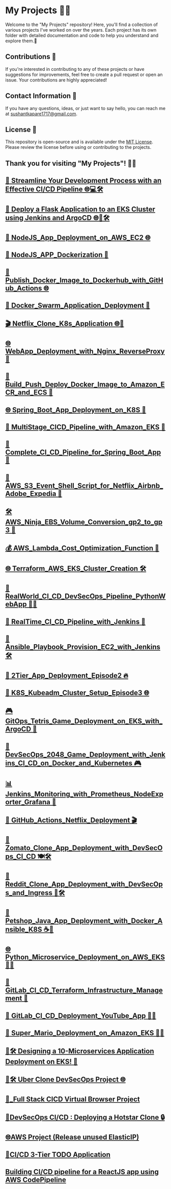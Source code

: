 # My Projects 👩‍💻

Welcome to the "My Projects" repository! Here, you'll find a collection of various projects I've worked on over the years. Each project has its own folder with detailed documentation and code to help you understand and explore them.🚀

## Contributions 🤝

If you're interested in contributing to any of these projects or have suggestions for improvements, feel free to create a pull request or open an issue. Your contributions are highly appreciated!

## Contact Information 📧

If you have any questions, ideas, or just want to say hello, you can reach me at [sushantkapare1717@gmail.com](mailto:your.email@example.co).

## License 📝

This repository is open-source and is available under the [MIT License](LICENSE). Please review the license before using or contributing to the projects.

Thank you for visiting "My Projects"! 🙌🏼
---
[🚀 Streamline Your Development Process with an Effective CI/CD Pipeline 🌐💻🛠️](https://medium.com/@sushantkapare1717/streamline-your-development-process-with-an-effective-ci-cd-pipeline-61d0582335f2)
---
[🚀 Deploy a Flask Application to an EKS Cluster using Jenkins and ArgoCD 🌐🚢🛠️](https://medium.com/@sushantkapare1717/deploy-a-flask-application-to-a-eks-cluster-using-jenkins-and-argocd-fa6386dbe916)
---
[🚀 NodeJS_App_Deployment_on_AWS_EC2 🌐](https://medium.com/@sushantkapare1717/deploying-nodejs-app-on-aws-ec2-instance-942e360e8430)
---
[🐳 NodeJS_APP_Dockerization 🚀](https://medium.com/@sushantkapare1717/containerizing-the-node-js-app-using-docker-ed0b3a29f8dd)
---
[🚢 Publish_Docker_Image_to_Dockerhub_with_GitHub_Actions 🌐](https://medium.com/@sushantkapare1717/how-to-publish-docker-image-to-dockerhub-using-github-actions-3e4b46cd1ed2)
---
[🐳 Docker_Swarm_Application_Deployment 🚀](https://medium.com/@sushantkapare1717/deploying-application-using-docker-swarm-5b761a61aa48)
---
[🎬 Netflix_Clone_K8s_Application 🌐🚀](https://medium.com/@sushantkapare1717/netflix-clone-application-via-k8s-311acff7d1fe)
---
[🌐 WebApp_Deployment_with_Nginx_ReverseProxy 🚀](https://medium.com/@sushantkapare1717/deploying-a-web-application-using-nginx-server-and-reverse-proxy-244f65ae9ff)
---
[🚀 Build_Push_Deploy_Docker_Image_to_Amazon_ECR_and_ECS 🐳](https://medium.com/@sushantkapare1717/build-and-push-a-docker-image-to-amazon-ecr-and-then-deploy-it-to-an-ecs-cluster-6ad16f545c22)
---
[🌐 Spring_Boot_App_Deployment_on_K8S 🚀](https://medium.com/@sushantkapare1717/deploying-spring-boot-application-on-k8s-d178f75d27fe)
---
[🔄 MultiStage_CICD_Pipeline_with_Amazon_EKS 🚀](https://medium.com/@sushantkapare1717/deploy-multi-stage-cicd-pipeline-with-amazon-eks-dc41c8017cbd)
---
[🚀 Complete_CI_CD_Pipeline_for_Spring_Boot_App 🔄](https://medium.com/@sushantkapare1717/complete-ci-cd-pipeline-spring-boot-application-a7500f176f1f)
---
[📁 AWS_S3_Event_Shell_Script_for_Netflix_Airbnb_Adobe_Expedia 🚀](https://medium.com/@sushantkapare1717/aws-s3-event-triggering-shell-script-used-by-netflix-airbnb-adobe-expedia-and-others-b9d14c02c7c7)
---
[🛠️ AWS_Ninja_EBS_Volume_Conversion_gp2_to_gp3 🚀](https://medium.com/@sushantkapare1717/aws-ninja-convert-ebs-volume-from-gp2-to-gp3-7bc85da48e84)
---
[💰 AWS_Lambda_Cost_Optimization_Function 🚀](https://medium.com/@sushantkapare1717/cost-optimization-through-aws-lambda-function-2d6db80d892)
---
[🌐 Terraform_AWS_EKS_Cluster_Creation 🛠️](https://medium.com/@sushantkapare1717/creating-aws-eks-cluster-using-terraform-b1a88d35829e)
---
[🚀 RealWorld_CI_CD_DevSecOps_Pipeline_PythonWebApp 🐍🌐](https://medium.com/@sushantkapare1717/real-world-ci-cd-devsecops-pipeline-for-deployment-of-python-web-app-511ecc25dbec)
---
[🚀 RealTime_CI_CD_Pipeline_with_Jenkins 🔄](https://medium.com/@sushantkapare1717/real-time-ci-cd-pipeline-from-scratch-with-jenkins-883eb6e87e2)
---
[🚀 Ansible_Playbook_Provision_EC2_with_Jenkins 🛠️](https://medium.com/@sushantkapare1717/ansible-playbook-to-provision-ec2-in-aws-using-jenkins-2136400493c9)
---
[🚀 2Tier_App_Deployment_Episode2 🔥](https://medium.com/@sushantkapare1717/2-tier-application-deployment-episode-2-f9e3cba16be8)
---
[🚀 K8S_Kubeadm_Cluster_Setup_Episode3 🌐](https://medium.com/@sushantkapare1717/episode-3-setup-k8s-kubeadm-cluster-938a331e183a)
---
[🎮 GitOps_Tetris_Game_Deployment_on_EKS_with_ArgoCD 🚀](https://medium.com/@sushantkapare1717/gitops-deploying-tetris-game-on-eks-using-argocd-f7148f1197d0)
---
[🚀 DevSecOps_2048_Game_Deployment_with_Jenkins_CI_CD_on_Docker_and_Kubernetes 🎮](https://medium.com/@sushantkapare1717/devsecops-deploying-the-2048-game-on-docker-and-kubernetes-with-jenkins-ci-cd-0a8c4c0efe48)
---
[📊 Jenkins_Monitoring_with_Prometheus_NodeExporter_Grafana 🚀](https://medium.com/@sushantkapare1717/how-to-monitor-jenkins-using-prometheus-node-exporter-and-grafana-e0f3fbdaa9db)
---
[🚀 GitHub_Actions_Netflix_Deployment 🎬](https://medium.com/@sushantkapare1717/github-actions-netflix-deployment-40def7935ec2)
---
[🚀 Zomato_Clone_App_Deployment_with_DevSecOps_CI_CD 🍽️🛠️](https://medium.com/@sushantkapare1717/deploying-zomato-clone-app-with-devsecops-ci-cd-f9fe4fbd80d3)
---
[🚀 Reddit_Clone_App_Deployment_with_DevSecOps_and_Ingress 📱🛠️](https://medium.com/@sushantkapare1717/deploying-zomato-clone-app-with-devsecops-ci-cd-f9fe4fbd80d3)
---
[🚀 Petshop_Java_App_Deployment_with_Docker_Ansible_K8S ☕🐍](https://medium.com/@sushantkapare1717/deploying-a-petshop-java-based-application-using-docker-ansible-k8s-837f706cd3d2)
---
[🌐 Python_Microservice_Deployment_on_AWS_EKS 🚀🐍](https://medium.com/@sushantkapare1717/deploying-a-python-based-microservice-application-on-aws-eks-d17d577464bf)
---
[🔄 GitLab_CI_CD_Terraform_Infrastructure_Management 🚀](https://medium.com/@sushantkapare1717/streamline-your-infrastructure-management-with-gitlab-ci-cd-for-terraform-f5be8f323b3c)
---
[🚀 GitLab_CI_CD_Deployment_YouTube_App 🎥🌐](https://medium.com/@sushantkapare1717/gitlab-ci-cd-deployment-youtube-app-15c5db619fcf)
---
[🚀 Super_Mario_Deployment_on_Amazon_EKS 🍄🌐](https://medium.com/@sushantkapare1717/deploying-super-mario-on-amazon-eks-82ac4784a76b)
---
[🚀🛠️ Designing a 10-Microservices Application Deployment on EKS! 🤖](https://medium.com/@sushantkapare1717/%EF%B8%8F-designing-a-10-tier-application-deployment-on-eks-5820bb4c80a4)
---
[🚀🛠️ Uber Clone DevSecOps Project 🌐](https://medium.com/@sushantkapare1717/uber-clone-devsecops-project-e563e96f94b4)
---
[🚀_Full Stack CICD Virtual Browser Project](https://medium.com/@sushantkapare1717/full-stack-cicd-virtual-browser-project-153c6738ea27)
---
[🚀DevSecOps CI/CD : Deploying a Hotstar Clone 🔒](https://medium.com/@sushantkapare1717/devsecops-ci-cd-deploying-a-hotstar-clone-409c68288ac7)
---
[🌐AWS Project (Release unused ElasticIP)](https://medium.com/@sushantkapare1717/aws-project-release-unused-elasticip-c14c815c5ddf)
---
[🚀CI/CD 3-Tier TODO Application](https://medium.com/@sushantkapare1717/ci-cd-3-tier-todo-application-f92a8d63172a)
---
[Building CI/CD pipeline for a ReactJS app using AWS CodePipeline](https://medium.com/@sushantkapare1717/building-ci-cd-pipeline-for-a-reactjs-app-using-aws-codepipeline-e42da0c9a203)
---
